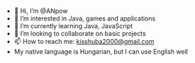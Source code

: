 - 👋 Hi, I’m @ANpow
- 👀 I’m interested in Java, games and applications
- 🌱 I’m currently learning Java, JavaScript
- 💞️ I’m looking to collaborate on basic projects
- 📫 How to reach me: kisshuba2000@gmail.com
- My native language is Hungarian, but I can use English well

<!---
ANpow/ANpow is a ✨ special ✨ repository because its `README.md` (this file) appears on your GitHub profile.
You can click the Preview link to take a look at your changes.
--->
